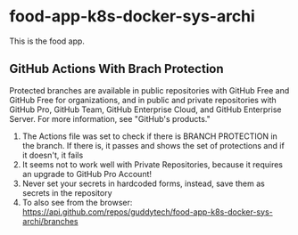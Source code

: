 # food-app-k8s-docker-sys-archi
This is the food app.  

## GitHub Actions With Brach Protection
Protected branches are available in public repositories with GitHub Free and GitHub Free for organizations, and in public and private repositories with GitHub Pro, GitHub Team, GitHub Enterprise Cloud, and GitHub Enterprise Server. For more information, see "GitHub's products."

1. The Actions file was set to check if there is BRANCH PROTECTION in the branch. If there is, it passes and shows the set of protections and if it doesn't, it fails
2. It seems not to work well with Private Repositories, because it requires an upgrade to GitHub Pro Account!
3. Never set your secrets in hardcoded forms, instead, save them as secrets in the repository
4. To also see from the browser:     https://api.github.com/repos/guddytech/food-app-k8s-docker-sys-archi/branches
 
